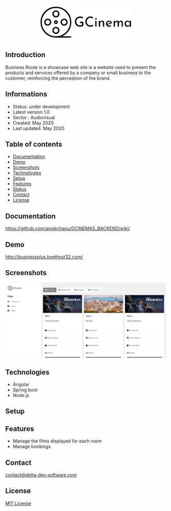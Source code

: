 <p align="center">
<img  src="screenshots/logo.png"/>
</p>



## Introduction

Business Route is a showcase web site is a website used to present the products and services offered by a company or small business to the customer, reinforcing the perception of the brand.

## Informations

 - Status: under development
-   Latest version 1.0
-   Sector : Audiovisual
-   Created: May 2020
-   Last updated: May 2020

## Table of contents
* [Documentation](#general-info)
* [Demo](#demo)
* [Screenshots](#screenshots)
* [Technologies](#technologies)
* [Setup](#setup)
* [Features](#features)
* [Status](#status)
* [Contact](#contact)
* [License](#license)

## Documentation
https://github.com/aniskchaou/GCINEMAS_BACKEND/wiki/

## Demo
[http://businessplus.byethost32.com/ ](http://businessplus.byethost32.com/)

## Screenshots
<p align="center">
<img  src="screenshots/screenshot.png"/>
<p>

## Technologies
* Angular
* Spring boot
* Node.js


## Setup


## Features
* Manage the films displayed for each room
* Manage bookings

## Contact
contact@delta-dev-software.com

## License
<a href="license.txt">MIT License</a>
